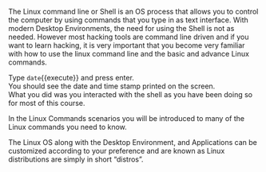 The Linux command line or Shell is an OS process that allows you to control the computer by using commands that you type in as text interface. With modern Desktop Environments, the need for using the Shell is not as needed.
However most hacking tools are command line driven and if you want to learn hacking, it is very important that you become very familiar with how to use the linux command line and the basic and advance Linux commands.  

Type `date`{{execute}} and press enter.  
You should see the date and time stamp printed on the screen.  
What you did was you interacted with the shell as you have been doing so for most of this course.  

In the Linux Commands scenarios you will be introduced to many of the Linux commands you need to know.  

The Linux OS along with the Desktop Environment, and Applications  can be customized according to your preference and are known as Linux distributions are simply in short “distros”.
